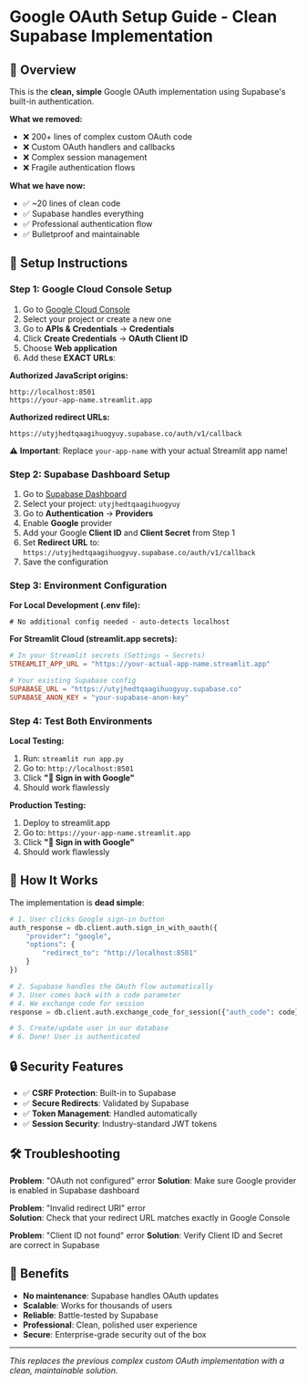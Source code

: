# Google OAuth Setup Guide - Clean Supabase Implementation

## 🎯 Overview
This is the **clean, simple** Google OAuth implementation using Supabase's built-in authentication.

**What we removed:**
- ❌ 200+ lines of complex custom OAuth code
- ❌ Custom OAuth handlers and callbacks
- ❌ Complex session management
- ❌ Fragile authentication flows

**What we have now:**
- ✅ ~20 lines of clean code
- ✅ Supabase handles everything
- ✅ Professional authentication flow
- ✅ Bulletproof and maintainable

## 🔧 Setup Instructions

### Step 1: Google Cloud Console Setup

1. Go to [Google Cloud Console](https://console.cloud.google.com/)
2. Select your project or create a new one
3. Go to **APIs & Credentials** → **Credentials**
4. Click **Create Credentials** → **OAuth Client ID**
5. Choose **Web application**
6. Add these **EXACT URLs**:

**Authorized JavaScript origins:**
```
http://localhost:8501
https://your-app-name.streamlit.app
```

**Authorized redirect URLs:**
```
https://utyjhedtqaagihuogyuy.supabase.co/auth/v1/callback
```

⚠️ **Important**: Replace `your-app-name` with your actual Streamlit app name!

### Step 2: Supabase Dashboard Setup

1. Go to [Supabase Dashboard](https://supabase.com/dashboard)
2. Select your project: `utyjhedtqaagihuogyuy`
3. Go to **Authentication** → **Providers**
4. Enable **Google** provider
5. Add your Google **Client ID** and **Client Secret** from Step 1
6. Set **Redirect URL** to: `https://utyjhedtqaagihuogyuy.supabase.co/auth/v1/callback`
7. Save the configuration

### Step 3: Environment Configuration

**For Local Development (.env file):**
```env
# No additional config needed - auto-detects localhost
```

**For Streamlit Cloud (streamlit.app secrets):**
```toml
# In your Streamlit secrets (Settings → Secrets)
STREAMLIT_APP_URL = "https://your-actual-app-name.streamlit.app"

# Your existing Supabase config
SUPABASE_URL = "https://utyjhedtqaagihuogyuy.supabase.co"
SUPABASE_ANON_KEY = "your-supabase-anon-key"
```

### Step 4: Test Both Environments

**Local Testing:**
1. Run: `streamlit run app.py`
2. Go to: `http://localhost:8501`
3. Click **"🔵 Sign in with Google"**
4. Should work flawlessly

**Production Testing:**
1. Deploy to streamlit.app
2. Go to: `https://your-app-name.streamlit.app`
3. Click **"🔵 Sign in with Google"**
4. Should work flawlessly

## 🚀 How It Works

The implementation is **dead simple**:

```python
# 1. User clicks Google sign-in button
auth_response = db.client.auth.sign_in_with_oauth({
    "provider": "google",
    "options": {
        "redirect_to": "http://localhost:8501"
    }
})

# 2. Supabase handles the OAuth flow automatically
# 3. User comes back with a code parameter
# 4. We exchange code for session
response = db.client.auth.exchange_code_for_session({"auth_code": code})

# 5. Create/update user in our database
# 6. Done! User is authenticated
```

## 🔒 Security Features

- ✅ **CSRF Protection**: Built-in to Supabase
- ✅ **Secure Redirects**: Validated by Supabase
- ✅ **Token Management**: Handled automatically
- ✅ **Session Security**: Industry-standard JWT tokens

## 🛠️ Troubleshooting

**Problem**: "OAuth not configured" error
**Solution**: Make sure Google provider is enabled in Supabase dashboard

**Problem**: "Invalid redirect URI" error  
**Solution**: Check that your redirect URL matches exactly in Google Console

**Problem**: "Client ID not found" error
**Solution**: Verify Client ID and Secret are correct in Supabase

## 🎉 Benefits

- **No maintenance**: Supabase handles OAuth updates
- **Scalable**: Works for thousands of users
- **Reliable**: Battle-tested by Supabase
- **Professional**: Clean, polished user experience
- **Secure**: Enterprise-grade security out of the box

---

*This replaces the previous complex custom OAuth implementation with a clean, maintainable solution.* 